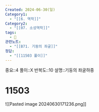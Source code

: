 ```yaml
---
Created: 2024-06-30(일)
Category1:
  - "[[6. 역학]]"
Category2:
  - "[[07. 소성역학]]"
tags:
  - 🧮
관련노트:
  - "[[B71. 기둥의 좌굴]]"
정답:
  - "[[11503 풀이]]"
---
```

중요::4
풀이::X
반복도::10
설명::기둥의 좌굴하중
#  11503
![[Pasted image 20240630171236.png]]
